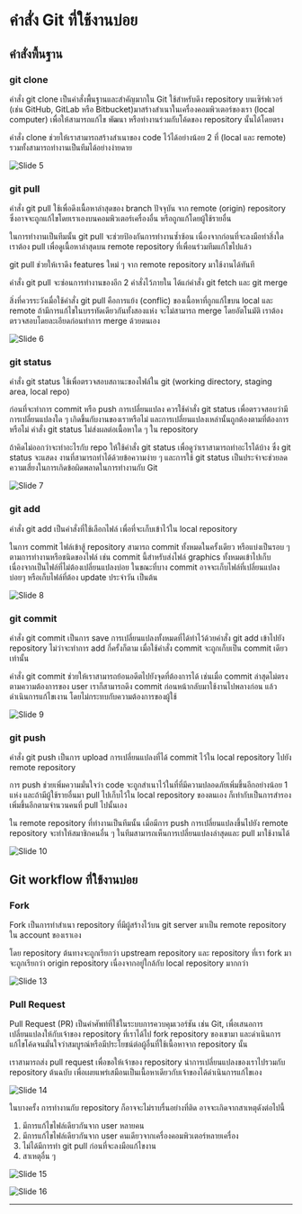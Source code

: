 # คำสั่ง Git ที่ใช้งานบ่อย

## คำสั่งพื้นฐาน

### git clone 

คำสั่ง git clone เป็นคำสั่งพื้นฐานและสำคัญมากใน Git ใช้สำหรับดึง repository บนเซิร์ฟเวอร์ (เช่น GitHub, GitLab หรือ Bitbucket)มาสร้างสำเนาในเครื่องคอมพิวเตอร์ของเรา (local computer) เพื่อให้สามารถแก้ไข พัฒนา หรือทำงานร่วมกับโค้ดของ repository นั้นได้โดยตรง

คำสั่ง clone ช่วยให้เราสามารถสร้างสำเนาของ code ไว้ได้อย่างน้อย 2 ที่ (local และ remote) รวมทั้งสามารถทำงานเป็นทีมได้อย่างง่ายดาย


![Slide 5](./Favorite-Git-commands/Slide-05.PNG)


### git pull
คำสั่ง git pull ใช้เพื่อดึงเนื้อหาล่าสุดของ branch ปัจจุบัน จาก remote (origin) repository ซึ่งอาจจะถูกแก้ไขโดยเราเองบนคอมพิวเตอร์เครื่องอื่น หรือถูกแก้โดยผู้ใช้รายอื่น

ในการทำงานเป็นทีมนั้น git pull จะช่วยป้องกันการทำงานซ้ำซ้อน เนื่องจากก่อนที่จะลงมือทำสิ่งใด เราต้อง pull เพื่อดูเนื้อหาล่าสุดบน remote repository ที่เพื่อนร่วมทีมแก้ไขไปแล้ว 

git pull ช่วยให้เราดึง features ใหม่ ๆ จาก remote repository มาใช้งานได้ทันที

คำสั่ง git pull จะซ่อนการทำงานของอีก 2 คำสั่งไว้ภายใน ได้แก่คำสั่ง  git fetch และ git merge 

สิ่งที่ควรระวังเมื่อใช้คำสั่ง git pull คือการแย้ง (conflic) ของเนื้อหาที่ถูกแก้ไขบน local และ remote ถ้ามีการแก้ไขในบรรทัดเดียวกันทั้งสองแห่ง จะไม่สามารถ merge โดยอัตโนมัติ เราต้องตรวจสอบโดยละเอียดก่อนทำการ merge ด้วยตนเอง 


![Slide 6](./Favorite-Git-commands/Slide-06.PNG)


### git status

คำสั่ง git status ใช้เพื่อตรวจสอบสถานะของไฟล์ใน git (working directory, staging area, local repo)

ก่อนที่จะทำการ commit หรือ push การเปลี่ยนแปลง ควรใช้คำสั่ง git status เพื่อตรวจสอบว่ามีการเปลี่ยนแปลงใด ๆ เกิดขึ้นกับงานของเราหรือไม่ และการเปลี่ยนแปลงเหล่านั้นถูกต้องตามที่ต้องการหรือไม่ คำสั่ง git status ไม่ส่งผลต่อเนื้อหาใด ๆ ใน repository

ถ้าคิดไม่ออกว่าจะทำอะไรกับ repo ให้ใช้คำสั่ง git status เพื่อดูว่าเราสามารถทำอะไรได้บ้าง ซึ่ง  git status จะแสดง งานที่สามารถทำได้ด้วยข้อความง่าย ๆ  และการใช้ git status เป็นประจำจะช่วยลดความเสี่ยงในการเกิดข้อผิดพลาดในการทำงานกับ Git

![Slide 7](./Favorite-Git-commands/Slide-07.PNG)


### git add

คำสั่ง git add เป็นคำสั่งที่ใช้เลือกไฟล์ เพื่อที่จะเก็บเข้าไว้ใน local repository  

ในการ commit ไฟล์เข้าสู้ repository สามารถ commit ทั้งหมดในครั้งเดียว หรือแบ่งเป็นรอบ ๆ ตามการทำงานหรือชนิดของไฟล์  เช่น commit นี้สำหรับส่งไฟล์ graphics ทั้งหมดเข้าไปเก็บ เนื่องจากเป็นไฟล์ที่ไม่ต้องเปลี่ยนแปลงบ่อย ในขณะที่บาง commit อาจจะเก็บไฟล์ที่เปลี่ยนแปลงบ่อยๆ หรือเก็บไฟล์ที่ต้อง update ประจำวัน เป็นต้น


![Slide 8](./Favorite-Git-commands/Slide-08.PNG)


### git commit

คำสั่ง git commit เป็นการ save การเปลี่ยนแปลงทั้งหมดที่ได้ทำไว้ด้วยคำสั่ง git add เข้าไปยัง repository ไม่ว่าจะทำการ add กี่ครั้งก็ตาม เมื่อใช้คำสั่ง commit จะถูกเก็บเป็น commit เดียวเท่านั้น

คำสั่ง git commit ช่วยให้เราสามารถย้อนอดีตไปยังจุดที่ต้องการได้ เช่นเมื่อ commit ล่าสุดไม่ตรงตามความต้องการของ user เราก็สามารถดึง commit ก่อนหน้ากลับมาใช้งานไปพลางก่อน แล้วดำเนินการแก้ไขเงาน โดยไม่กระทบกับความต้องการของผู้ใช้


![Slide 9](./Favorite-Git-commands/Slide-09.PNG)

### git push

คำสั่ง git push เป็นการ upload การเปลี่ยนแปลงที่ได้ commit ไว้ใน local repository ไปยัง remote repository  

การ push ช่วยเพิ่มความมั่นใจว่า code จะถูกสำเนาไว้ในที่ที่มีความปลอดภัยเพิ่มขึ้นอีกอย่างน้อย 1 แห่ง และถ้ามีผู้ใช้รายอื่นมา pull ไปเก็บไว้ใน local repository ของตนเอง ก็เท่ากับเป็นการสำรองเพิ่มขึ้นอีกตามจำนวนคนที่ pull ไปนั้นเอง

ใน remote repository ที่ทำงานเป็นทีมนั้น เมื่อมีการ push การเปลี่ยนแปลงขึ้นไปยัง remote repository จะทำให้สมาชิกคนอื่น ๆ ในทีมสามารถเห็นการเปลี่ยนแปลงล่าสุดและ pull มาใช้งานได้

![Slide 10](./Favorite-Git-commands/Slide-10.PNG)


##  Git workflow ที่ใช้งานบ่อย

### Fork

Fork เป็นการทำสำเนา repository ที่มีผู้สร้างไว้บน git server มาเป็น remote repository ใน account ของเราเอง 

โดย repository ต้นทางจะถูกเรียกว่า upstream repository และ repository ที่เรา fork มาจะถูกเรียกว่า origin repository เนื่องจากอยู่ใกล้กับ local repository มากกว่า

![Slide 13](./Favorite-Git-commands/Slide-13.PNG)

### Pull Request

Pull Request (PR) เป็นคำศัพท์ที่ใช้ในระบบการควบคุมเวอร์ชัน เช่น Git, เพื่อเสนอการเปลี่ยนแปลงให้กับเจ้าของ repository ที่เราได้ไป fork repository ของเขามา และดำเนินการแก้ไขโค้ดจนมั่นใจว่าสมบูรณ์หรือมีประโยชน์ต่อผู้อื่นที่ใช้เนื้อหาจาก repository นั้น 

เราสามารถส่ง pull request เพื่อขอให้เจ้าของ repository นำการเปลี่ยนแปลงของเราไปรวมกับ repository ต้นฉบับ เพื่อเผยแพร่เสมือนเป็นเนื้อหาเดียวกับเจ้าของได้ดำเนินการแก้ไขเอง


![Slide 14](./Favorite-Git-commands/Slide-14.PNG)

ในบางครั้ง การทำงานกับ repository ก็อาจจะไม่ราบรื่นอย่างที่ติด อาจจะเกิดจากสาเหตุดังต่อไปนี้ 
1. มีการแก้ไขไฟล์เดียวกันจาก user หลายคน
2. มีการแก้ไขไฟล์เดียวกันจาก user คนเดียวจากเครื่องคอมพิวเตอร์หลายเครื่อง
3. ไม่ได้มีการทำ git pull ก่อนที่จะลงมือแก้ไขงาน
4. สาเหตุอื่น ๆ 


![Slide 15](./Favorite-Git-commands/Slide-15.PNG)

![Slide 16](./Favorite-Git-commands/Slide-16.PNG)

---